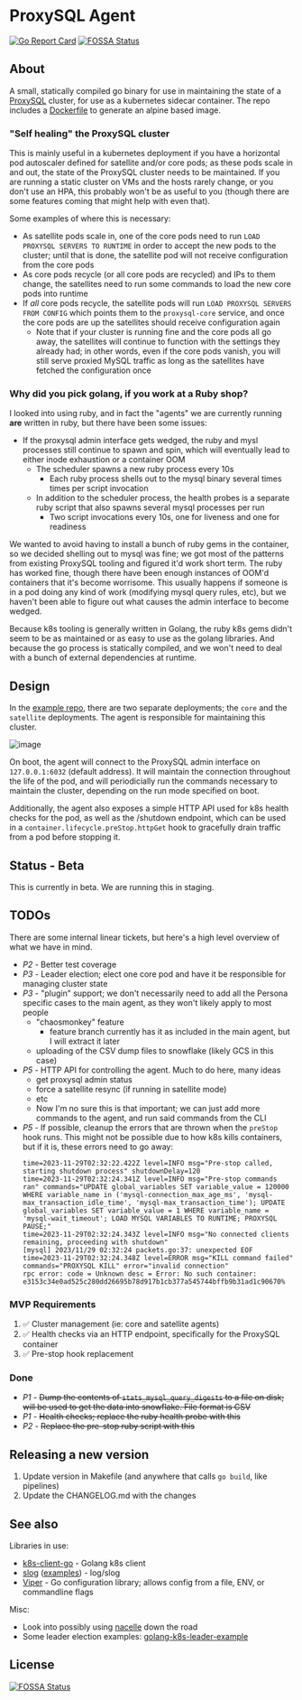 # ProxySQL Agent

[![Go Report Card](https://goreportcard.com/badge/github.com/kuzmik/proxysql-agent)](https://goreportcard.com/report/github.com/kuzmik/proxysql-agent)
[![FOSSA Status](https://app.fossa.com/api/projects/git%2Bgithub.com%2Fkuzmik%2Fproxysql-agent.svg?type=shield)](https://app.fossa.com/projects/git%2Bgithub.com%2Fkuzmik%2Fproxysql-agent?ref=badge_shield)

## About

A small, statically compiled go binary for use in maintaining the state of a [ProxySQL](https://github.com/sysown/proxysql) cluster, for use as a kubernetes sidecar container. The repo includes a [Dockerfile](build/Dockerfile) to generate an alpine based image.

### "Self healing" the ProxySQL cluster

This is mainly useful in a kubernetes deployment if you have a horizontal pod autoscaler defined for satellite and/or core pods; as these pods scale in and out, the state of the ProxySQL cluster needs to be maintained. If you are running a static cluster on VMs and the hosts rarely change, or you don't use an HPA, this probably won't be as useful to you (though there are some features coming that might help with even that).

Some examples of where this is necessary:

- As satellite pods scale in, one of the core pods need to run `LOAD PROXYSQL SERVERS TO RUNTIME` in order to accept the new pods to the cluster; until that is done, the satellite pod will not receive configuration from the core pods
- As core pods recycle (or all core pods are recycled) and IPs to them change, the satellites need to run some commands to load the new core pods into runtime
- If _all_ core pods recycle, the satellite pods will run `LOAD PROXYSQL SERVERS FROM CONFIG` which points them to the `proxysql-core` service, and once the core pods are up the satellites should receive configuration again
  - Note that if your cluster is running fine and the core pods all go away, the satellites will continue to function with the settings they already had; in other words, even if the core pods vanish, you will still serve proxied MySQL traffic as long as the satellites have fetched the configuration once

### Why did you pick golang, if you work at a Ruby shop?

I looked into using ruby, and in fact the "agents" we are currently running **are** written in ruby, but there have been some issues:

- If the proxysql admin interface gets wedged, the ruby and mysl processes still continue to spawn and spin, which will eventually lead to either inode exhaustion or a container OOM
  - The scheduler spawns a new ruby process every 10s
    - Each ruby process shells out to the mysql binary several times times per script invocation
  - In addition to the scheduler process, the health probes is a separate ruby script that also spawns several mysql processes per run 
    - Two script invocations every 10s, one for liveness and one for readiness


We wanted to avoid having to install a bunch of ruby gems in the container, so we decided shelling out to mysql was fine; we got most of the patterns from existing ProxySQL tooling and figured it'd work short term. The ruby has worked fine, though there have been enough instances of OOM'd containers that it's become worrisome. This usually happens if someone is in a pod doing any kind of work (modifying mysql query rules, etc), but we haven't been able to figure out what causes the admin interface to become wedged.

Because k8s tooling is generally written in Golang, the ruby k8s gems didn't seem to be as maintained or as easy to use as the golang libraries. And because the go process is statically compiled, and we won't need to deal with a bunch of external dependencies at runtime.


## Design

In the [example repo](https://github.com/kuzmik/local-proxysql), there are two separate deployments; the `core` and the `satellite` deployments. The agent is responsible for maintaining this cluster.

![image](docs/infra.png)

On boot, the agent will connect to the ProxySQL admin interface on `127.0.0.1:6032` (default address). It will maintain the connection throughout the life of the pod, and will periodicially run the commands necessary to maintain the cluster, depending on the run mode specified on boot. 

Additionally, the agent also exposes a simple HTTP API used for k8s health checks for the pod, as well as the /shutdown endpoint, which can be used in a `container.lifecycle.preStop.httpGet` hook to gracefully drain traffic from a pod before stopping it.


## Status - Beta

This is currently in beta. We are running this in staging.


## TODOs

There are some internal linear tickets, but here's a high level overview of what we have in mind.

- *P2* - Better test coverage
- *P3* - Leader election; elect one core pod and have it be responsible for managing cluster state
- *P3* - "plugin" support; we don't necessarily need to add all the Persona specific cases to the main agent, as they won't likely apply to most people
  - "chaosmonkey" feature
    - feature branch currently has it as included in the main agent, but I will extract it later
  - uploading of the CSV dump files to snowflake (likely GCS in this case)
- *P5* - HTTP API for controlling the agent. Much to do here, many ideas
  - get proxysql admin status
  - force a satellite resync (if running in satellite mode)
  - etc
  - Now I'm no sure this is that important; we can just add more commands to the agent, and run said commands from the CLI
- *P5* - If possible, cleanup the errors that are thrown when the `preStop` hook runs. This might not be possible due to how k8s kills containers, but if it is, these errors need to go away:
    ```
    time=2023-11-29T02:32:22.422Z level=INFO msg="Pre-stop called, starting shutdown process" shutdownDelay=120
    time=2023-11-29T02:32:24.341Z level=INFO msg="Pre-stop commands ran" commands="UPDATE global_variables SET variable_value = 120000 WHERE variable_name in ('mysql-connection_max_age_ms', 'mysql-max_transaction_idle_time', 'mysql-max_transaction_time'); UPDATE global_variables SET variable_value = 1 WHERE variable_name = 'mysql-wait_timeout'; LOAD MYSQL VARIABLES TO RUNTIME; PROXYSQL PAUSE;"
    time=2023-11-29T02:32:24.343Z level=INFO msg="No connected clients remaining, proceeding with shutdown"
    [mysql] 2023/11/29 02:32:24 packets.go:37: unexpected EOF
    time=2023-11-29T02:32:24.348Z level=ERROR msg="KILL command failed" commands="PROXYSQL KILL" error="invalid connection"
    rpc error: code = Unknown desc = Error: No such container: e3153c34e0ad525c280dd26695b78d917b1cb377a545744bffb9b31ad1c90670%
    ```

### MVP Requirements

1. ✅ Cluster management (ie: core and satellite agents)
1. ✅ Health checks via an HTTP endpoint, specifically for the ProxySQL container
1. ✅ Pre-stop hook replacement

### Done

- *P1* - ~~Dump the contents of `stats_mysql_query_digests` to a file on disk; will be used to get the data into snowflake. File format is CSV~~
- *P1* - ~~Health checks; replace the ruby health probe with this~~
- *P2* - ~~Replace the pre-stop ruby script with this~~


## Releasing a new version

1. Update version in Makefile (and anywhere that calls `go build`, like pipelines)
1. Update the CHANGELOG.md with the changes


## See also

Libraries in use:

* [k8s-client-go](https://github.com/kubernetes/client-go) - Golang k8s client
* [slog](https://pkg.go.dev/log/slog) ([examples](https://betterstack.com/community/guides/logging/logging-in-go/)) - log/slog
* [Viper](https://pkg.go.dev/github.com/spf13/viper) - Go configuration library; allows config from a file, ENV, or commandline flags

Misc:

* Look into possibly using [nacelle](https://www.nacelle.dev/docs/topics/overview/) down the road
* Some leader election examples: [golang-k8s-leader-example](https://github.com/mjasion/golang-k8s-leader-example)


## License
[![FOSSA Status](https://app.fossa.com/api/projects/git%2Bgithub.com%2Fkuzmik%2Fproxysql-agent.svg?type=large)](https://app.fossa.com/projects/git%2Bgithub.com%2Fkuzmik%2Fproxysql-agent?ref=badge_large)